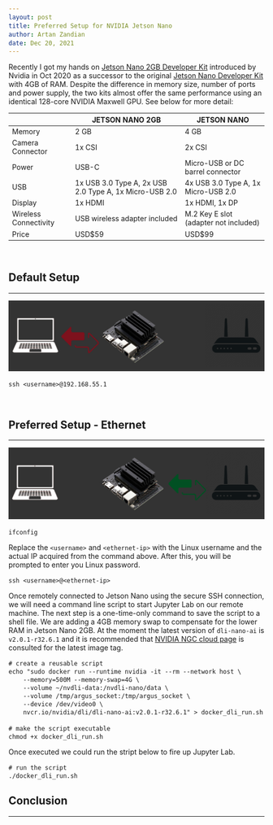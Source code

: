 ```yaml
---
layout: post
title: Preferred Setup for NVIDIA Jetson Nano
author: Artan Zandian
date: Dec 20, 2021
---
```


Recently I got my hands on [Jetson Nano 2GB Developer Kit](https://www.nvidia.com/en-us/autonomous-machines/embedded-systems/jetson-nano/education-projects/) introduced by Nvidia in Oct 2020 as a successor to the original [Jetson Nano Developer Kit](https://developer.nvidia.com/embedded/jetson-nano-developer-kit) with 4GB of RAM. Despite the difference in memory size, number of ports and power supply, the two kits almost offer the same performance using an identical 128-core NVIDIA Maxwell GPU. See below for more detail:



|       |JETSON NANO 2GB |JETSON NANO |
|-------|-----------|------------------ |
|Memory |2 GB |4 GB|
|Camera Connector|1x CSI|2x CSI|
|Power	|USB-C	|Micro-USB or DC barrel connector|
|USB	|1x USB 3.0 Type A, 2x USB 2.0 Type A, 1x Micro-USB 2.0 |	4x USB 3.0 Type A, 1x Micro-USB 2.0|
| Display	|1x HDMI	|1x HDMI, 1x DP
|Wireless Connectivity	|USB wireless adapter included |	M.2 Key E slot (adapter not included)|
|Price	| USD$59 |	USD$99|

<br>  

## Default Setup
------
<img src="../images/original.png"></img>

```
ssh <username>@192.168.55.1
```

<br> 

## Preferred Setup - Ethernet
---
<img src="../images/preferred.png"></img>

```
ifconfig
```


Replace the `<username>` and `<ethernet-ip>` with the Linux username and the actual IP acquired from the command above. After this, you will be prompted to enter you Linux password.
```
ssh <username>@<ethernet-ip>
```
Once remotely connected to Jetson Nano using the secure SSH connection, we will need a command line script to start Jupyter Lab on our remote machine. The next step is a one-time-only command to save the script to a shell file. We are adding a 4GB memory swap to compensate for the lower RAM in Jetson Nano 2GB. At the moment the latest version of `dli-nano-ai` is `v2.0.1-r32.6.1` and it is recommended that [NVIDIA NGC cloud page](https://catalog.ngc.nvidia.com/orgs/nvidia/teams/dli/containers/dli-nano-ai) is consulted for the latest image tag.

```
# create a reusable script
echo "sudo docker run --runtime nvidia -it --rm --network host \
    --memory=500M --memory-swap=4G \
    --volume ~/nvdli-data:/nvdli-nano/data \
    --volume /tmp/argus_socket:/tmp/argus_socket \
    --device /dev/video0 \
    nvcr.io/nvidia/dli/dli-nano-ai:v2.0.1-r32.6.1" > docker_dli_run.sh

# make the script executable
chmod +x docker_dli_run.sh
```

Once executed we could run the stript below to fire up Jupyter Lab.
```
# run the script
./docker_dli_run.sh
```

## Conclusion
---
